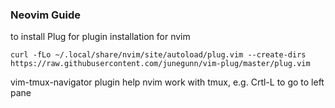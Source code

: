 ### Neovim Guide

to install Plug for plugin installation for nvim
```
curl -fLo ~/.local/share/nvim/site/autoload/plug.vim --create-dirs https://raw.githubusercontent.com/junegunn/vim-plug/master/plug.vim
```

vim-tmux-navigator plugin help nvim work with tmux, e.g. Crtl-L to go to left pane


